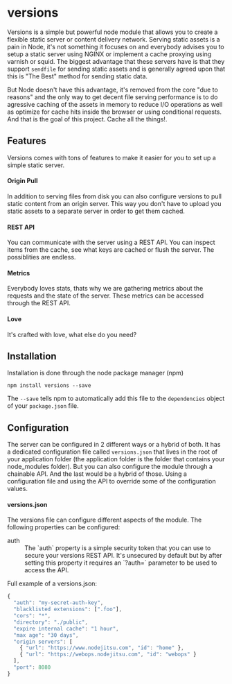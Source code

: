# versions

Versions is a simple but powerful node module that allows you to create a
flexible static server or content delivery network. Serving static assets is a
pain in Node, it's not something it focuses on and everybody advises you to
setup a static server using NGINX or implement a cache proxying using varnish or
squid. The biggest advantage that these servers have is that they support
`sendfile` for sending static assets and is generally agreed upon that this is
"The Best" method for sending static data.

But Node doesn't have this advantage, it's removed from the core "due to reasons"
and the only way to get decent file serving performance is to do agressive
caching of the assets in memory to reduce I/O operations as well as optimize for
cache hits inside the browser or using conditional requests. And that is the
goal of this project. Cache all the things!.

## Features

Versions comes with tons of features to make it easier for you to set up a
simple static server.

#### Origin Pull

In addition to serving files from disk you can also configure versions to pull
static content from an origin server. This way you don't have to upload you
static assets to a separate server in order to get them cached.

####  REST API

You can communicate with the server using a REST API. You can inspect items from
the cache, see what keys are cached or flush the server. The possiblities are
endless.

#### Metrics

Everybody loves stats, thats why we are gathering metrics about the requests and
the state of the server. These metrics can be accessed through the REST API.

#### Love

It's crafted with love, what else do you need?

## Installation

Installation is done through the node package manager (npm)

```
npm install versions --save
```

The `--save` tells npm to automatically add this file to the `dependencies`
object of your `package.json` file.

## Configuration

The server can be configured in 2 different ways or a hybrid of both. It has a
dedicated configuration file called `versions.json` that lives in the root of
your application folder (the application folder is the folder that contains your
node_modules folder). But you can also configure the module through a chainable
API. And the last would be a hybrid of those. Using a configuration file and
using the API to override some of the configuration values.

#### versions.json

The versions file can configure different aspects of the module. The following
properties can be configured:

<dl>
  <dt>auth</dd>
  <dd>
    The `auth` property is a simple security token that you can use to secure
    your versions REST API. It's unsecured by default but by after setting this
    property it requires an `?auth=<prop>` parameter to be used to access the
    API.
  </dd>
</dl>

Full example of a versions.json:

```js
{
  "auth": "my-secret-auth-key",
  "blacklisted extensions": [".foo"],
  "cors": "*",
  "directory": "./public",
  "expire internal cache": "1 hour",
  "max age": "30 days",
  "origin servers": [
    { "url": "https://www.nodejitsu.com", "id": "home" },
    { "url": "https://webops.nodejitsu.com", "id": "webops" }
  ],
  "port": 8080
}
```
